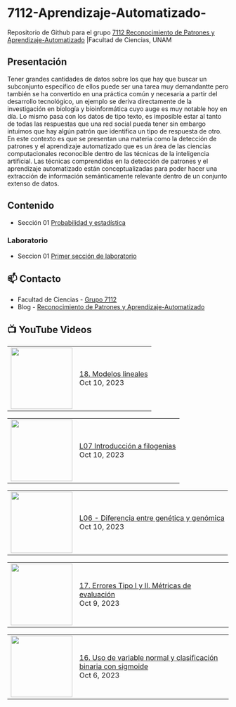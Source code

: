 # 7112-Aprendizaje-Automatizado-
Repositorio de Github para el grupo   [7112 Reconocimiento de Patrones y Aprendizaje-Automatizado](https://www.fciencias.unam.mx/docencia/horarios/presentacion/347481) |Facultad de Ciencias, UNAM

## Presentación
Tener grandes cantidades de datos sobre los que hay que buscar un subconjunto específico de ellos puede ser una tarea muy demandantte pero también se ha convertido en una práctica común y necesaria a partir del desarrollo tecnológico, un ejemplo se deriva directamente de la investigación en biología y bioinformática cuyo auge es muy notable hoy en día. Lo mismo pasa con los datos de tipo texto, es imposible estar al tanto de todas las respuestas que una red social pueda tener sin embargo intuimos que hay algún patrón que identifica un tipo de respuesta de otro. En este contexto es que se presentan una materia como la detección de patrones y el aprendizaje automatizado que es un área de las ciencias computacionales reconocible dentro de las técnicas de la inteligencia artificial. Las técnicas comprendidas en la detección de patrones y el aprendizaje automatizado están conceptualizadas para poder hacer una extracción de información semánticamente relevante dentro de un conjunto extenso de datos.

## Contenido
- Sección 01  [Probabilidad y estadística](https://github.com/7122-Aprendizaje-Automatizado/7112-Aprendizaje-Automatizado-/tree/main/Secci%C3%B3n%2001%20Probabilidad%20y%20Estadistica)

### Laboratorio
- Seccion 01  [Primer sección de laboratorio](https://github.com/7122-Aprendizaje-Automatizado/7112-Aprendizaje-Automatizado-/tree/main/Secci%C3%B3n01-Laboratorio)


## 📫 Contacto
- Facultad de Ciencias - [Grupo 7112](https://www.fciencias.unam.mx/docencia/horarios/presentacion/347481)
- Blog - [Reconocimiento de Patrones y Aprendizaje-Automatizado](https://sites.google.com/view/patronesciencias/inicio)

##  📺 	YouTube Videos
<!-- BLOG-POST-LIST:START --><table><tr><td><a href="https://www.youtube.com/watch?v=0mHFQ5rQoJ4"><img width="140px" src="https://i.ytimg.com/vi/0mHFQ5rQoJ4/mqdefault.jpg"></a></td>
<td><a href="https://www.youtube.com/watch?v=0mHFQ5rQoJ4">18. Modelos lineales</a><br/>Oct 10, 2023</td></tr></table>
<table><tr><td><a href="https://www.youtube.com/watch?v=kwG5nwMTksI"><img width="140px" src="https://i.ytimg.com/vi/kwG5nwMTksI/mqdefault.jpg"></a></td>
<td><a href="https://www.youtube.com/watch?v=kwG5nwMTksI">L07 Introducción a filogenias</a><br/>Oct 10, 2023</td></tr></table>
<table><tr><td><a href="https://www.youtube.com/watch?v=qCD9Lrvz4NU"><img width="140px" src="https://i.ytimg.com/vi/qCD9Lrvz4NU/mqdefault.jpg"></a></td>
<td><a href="https://www.youtube.com/watch?v=qCD9Lrvz4NU">L06 - Diferencia entre genética y genómica</a><br/>Oct 10, 2023</td></tr></table>
<table><tr><td><a href="https://www.youtube.com/watch?v=6VZ1izK2avs"><img width="140px" src="https://i.ytimg.com/vi/6VZ1izK2avs/mqdefault.jpg"></a></td>
<td><a href="https://www.youtube.com/watch?v=6VZ1izK2avs">17. Errores Tipo I y II. Métricas de evaluación</a><br/>Oct 9, 2023</td></tr></table>
<table><tr><td><a href="https://www.youtube.com/watch?v=XLBYZ8ZZ80w"><img width="140px" src="https://i.ytimg.com/vi/XLBYZ8ZZ80w/mqdefault.jpg"></a></td>
<td><a href="https://www.youtube.com/watch?v=XLBYZ8ZZ80w">16. Uso de variable normal y clasificación binaria con sigmoide</a><br/>Oct 6, 2023</td></tr></table>
<!-- BLOG-POST-LIST:END -->
